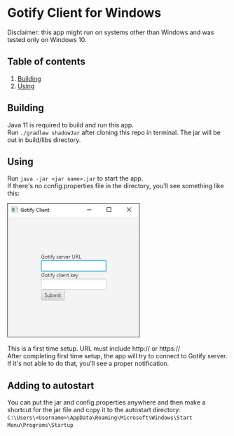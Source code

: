 # Gotify Client for Windows
Disclaimer: this app might run on systems other than Windows and was tested only on Windows 10.

## Table of contents
1. [Building](#building)
2. [Using](#using)

## Building

Java 11 is required to build and run this app. <br/>
Run ``./gradlew shadowJar`` after cloning this repo in terminal. The jar will be out in build/libs directory.

## Using

Run ``java -jar <jar name>.jar`` to start the app. <br/>
If there's no config.properties file in the directory, you'll see something like this: 

![A screenshot of first time setup](readme-screenshots/firstTimeSetup.png) <br/>

This is a first time setup. URL must include http:// or https:// <br/>
After completing first time setup, the app will try to connect to Gotify server. If it's not able to do that, you'll see a proper notification. <br/>

## Adding to autostart 

You can put the jar and config.properties anywhere and then make a shortcut for the jar file and copy it to the autostart directory: <br/>``C:\Users\<Username>\AppData\Roaming\Microsoft\Windows\Start Menu\Programs\Startup`` <br/>
